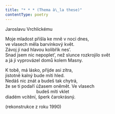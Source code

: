 ```yaml
---
title: "* * * (Thema à\_la these)"
contentType: poetry
---
```


<section>

Jaroslavu Vrchlickému

Moje mladost přišla ke mně v noci dnes,  
ve vlasech měla barvínkový květ.  
Závoj jí nad hlavou kolibřík nes’.  
Snad jsem nic nepoplet’, než slunce rozkrojilo svět  
a já ji vyprovázel domů kolem Masny.

K tobě, má lásko, přijde asi zítra,  
jistotně kalný bude míti hled.  
Nedáš nic znát a budeš tak chytrá,  
že se ti podaří úžasem oněmět. Ve vlasech  
                         budeš míti vklet  
diadém vcítění, šperk čarokrásný.

(rekonstrukce z roku 1990)

</section>
